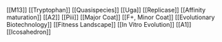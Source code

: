 [[M13]]
[[Tryptophan]]
[[Quasispecies]]
[[Uga]]
[[Replicase]]
[[Affinity maturation]]
[[A2]]
[[Piii]]
[[Major Coat]]
[[F+, Minor Coat]]
[[Evolutionary Biotechnology]]
[[Fitness Landscape]]
[[In Vitro Evolution]]
[[A1]]
[[Icosahedron]]
